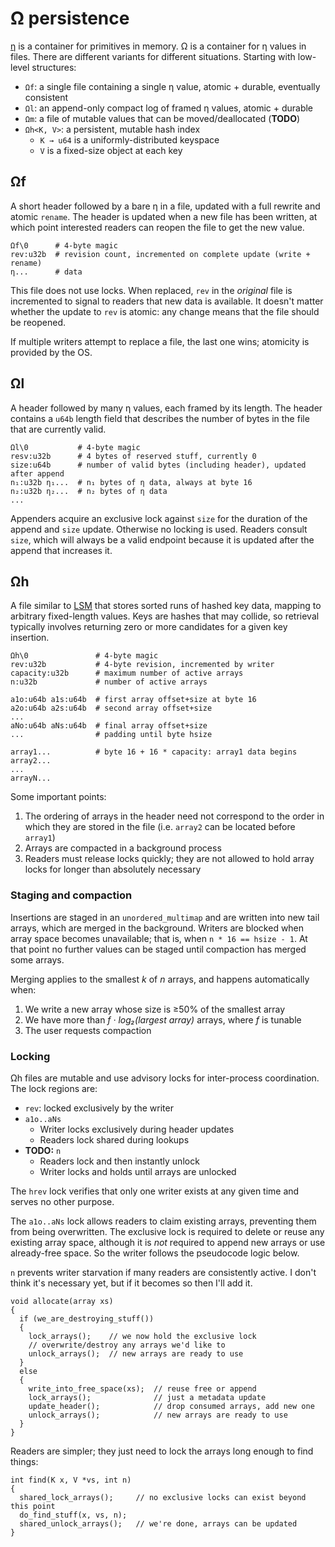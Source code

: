 # Ω persistence
[η](eta.md) is a container for primitives in memory. Ω is a container for η values in files. There are different variants for different situations. Starting with low-level structures:

+ `Ωf`: a single file containing a single η value, atomic + durable, eventually consistent
+ `Ωl`: an append-only compact log of framed η values, atomic + durable
+ `Ωm`: a file of mutable values that can be moved/deallocated (**TODO**)
+ `Ωh<K, V>`: a persistent, mutable hash index
  + `K → u64` is a uniformly-distributed keyspace
  + `V` is a fixed-size object at each key


## Ωf
A short header followed by a bare η in a file, updated with a full rewrite and atomic `rename`. The header is updated when a new file has been written, at which point interested readers can reopen the file to get the new value.

```
Ωf\0      # 4-byte magic
rev:u32b  # revision count, incremented on complete update (write + rename)
η...      # data
```

This file does not use locks. When replaced, `rev` in the _original_ file is incremented to signal to readers that new data is available. It doesn't matter whether the update to `rev` is atomic: any change means that the file should be reopened.

If multiple writers attempt to replace a file, the last one wins; atomicity is provided by the OS.


## Ωl
A header followed by many η values, each framed by its length. The header contains a `u64b` length field that describes the number of bytes in the file that are currently valid.

```
Ωl\0           # 4-byte magic
resv:u32b      # 4 bytes of reserved stuff, currently 0
size:u64b      # number of valid bytes (including header), updated after append
n₁:u32b η₁...  # n₁ bytes of η data, always at byte 16
n₂:u32b η₂...  # n₂ bytes of η data
...
```

Appenders acquire an exclusive lock against `size` for the duration of the append and `size` update. Otherwise no locking is used. Readers consult `size`, which will always be a valid endpoint because it is updated after the append that increases it.


## Ωh
A file similar to [LSM](https://en.wikipedia.org/wiki/Log-structured_merge-tree) that stores sorted runs of hashed key data, mapping to arbitrary fixed-length values. Keys are hashes that may collide, so retrieval typically involves returning zero or more candidates for a given key insertion.

```
Ωh\0               # 4-byte magic
rev:u32b           # 4-byte revision, incremented by writer
capacity:u32b      # maximum number of active arrays
n:u32b             # number of active arrays

a1o:u64b a1s:u64b  # first array offset+size at byte 16
a2o:u64b a2s:u64b  # second array offset+size
...
aNo:u64b aNs:u64b  # final array offset+size
...                # padding until byte hsize

array1...          # byte 16 + 16 * capacity: array1 data begins
array2...
...
arrayN...
```

Some important points:

1. The ordering of arrays in the header need not correspond to the order in which they are stored in the file (i.e. `array2` can be located before `array1`)
2. Arrays are compacted in a background process
3. Readers must release locks quickly; they are not allowed to hold array locks for longer than absolutely necessary


### Staging and compaction
Insertions are staged in an `unordered_multimap` and are written into new tail arrays, which are merged in the background. Writers are blocked when array space becomes unavailable; that is, when `n * 16 == hsize - 1`. At that point no further values can be staged until compaction has merged some arrays.

Merging applies to the smallest _k_ of _n_ arrays, and happens automatically when:

1. We write a new array whose size is ≥50% of the smallest array
2. We have more than _f · log₂(largest array)_ arrays, where _f_ is tunable
3. The user requests compaction


### Locking
Ωh files are mutable and use advisory locks for inter-process coordination. The lock regions are:

+ `rev`: locked exclusively by the writer
+ `a1o..aNs`
  + Writer locks exclusively during header updates
  + Readers lock shared during lookups
+ **TODO:** `n`
  + Readers lock and then instantly unlock
  + Writer locks and holds until arrays are unlocked

The `hrev` lock verifies that only one writer exists at any given time and serves no other purpose.

The `a1o..aNs` lock allows readers to claim existing arrays, preventing them from being overwritten. The exclusive lock is required to delete or reuse any existing array space, although it is _not_ required to append new arrays or use already-free space. So the writer follows the pseudocode logic below.

`n` prevents writer starvation if many readers are consistently active. I don't think it's necessary yet, but if it becomes so then I'll add it.

```
void allocate(array xs)
{
  if (we_are_destroying_stuff())
  {
    lock_arrays();    // we now hold the exclusive lock
    // overwrite/destroy any arrays we'd like to
    unlock_arrays();  // new arrays are ready to use
  }
  else
  {
    write_into_free_space(xs);  // reuse free or append
    lock_arrays();              // just a metadata update
    update_header();            // drop consumed arrays, add new one
    unlock_arrays();            // new arrays are ready to use
  }
}
```

Readers are simpler; they just need to lock the arrays long enough to find things:

```
int find(K x, V *vs, int n)
{
  shared_lock_arrays();     // no exclusive locks can exist beyond this point
  do_find_stuff(x, vs, n);
  shared_unlock_arrays();   // we're done, arrays can be updated
}
```
